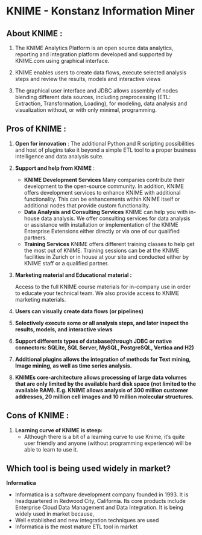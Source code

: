 # KNIME -  Konstanz Information Miner

## About KNIME :
         
   1) The KNIME Analytics Platform is an open source data analytics, reporting and integration platform developed and supported          by KNIME.com using graphical interface.

   2) KNIME enables users to create data flows, execute selected analysis steps and review the results, models and interactive   views
   
   3) The graphical user interface and JDBC allows assembly of nodes blending different data sources, including preprocessing (ETL: Extraction, Transformation, Loading), for modeling, data analysis and visualization without, or with only minimal, programming.

## Pros of KNIME :
              
1) **Open for innovation**     : 
     The additional Python and R scripting possibilities and host of plugins take it beyond a simple ETL tool to a proper       business intelligence and data analysis suite. 

    
2) **Support and help from KNIME** :
   - **KNIME Development Services**
      Many companies contribute their development to the open-source community. In addition, KNIME offers development services to enhance KNIME with additional functionality. This can be enhancements within KNIME itself or additional nodes that provide custom functionality. 
   - **Data Analysis and Consulting Services**
      KNIME can help you with in-house data analysis. We offer consulting services for data analysis or assistance with installation or implementation of the KNIME Enterprise Extensions either directly or via one of our qualified partners.
   - **Training Services**
      KNIME offers different training classes to help get the most out of KNIME. Training sessions can be at the KNIME facilities in Zurich or in house at your site and conducted either by KNIME staff or a qualified partner.

   
3) **Marketing material and Educational material :**  

      Access to the full KNIME course materials for in-company use in order to educate your technical team. We also provide access to KNIME marketing materials.

4) **Users can visually create data flows (or pipelines)**

5) **Selectively execute some or all analysis steps, and later inspect the results, models, and interactive views**

6) **Support differents types of database(through JDBC or native connectors: SQLite, SQL Server, MySQL, PostgreSQL, Vertica and H2)**

7) **Additional plugins allows the integration of methods for Text mining, Image mining, as well as time series analysis.**

8) **KNIMEs core-architecture allows processing of large data volumes that are only limited by the available hard disk space (not limited to the available RAM). E.g. KNIME allows analysis of 300 million customer addresses, 20 million cell images and 10 million molecular structures.**
    

## Cons of KNIME :

1) **Learning curve of KNIME is steep:**
   - Although there is a bit of a learning curve to use Knime, it’s quite user friendly and anyone (without programming experience) will be able to learn to use it.

## Which tool is being used widely in market?
**Informatica**
  - Informatica is a software development company founded in 1993. It is headquartered in Redwood City, California. Its core products include Enterprise Cloud Data Management and Data Integration. It is being widely used in market because,
   - Well established and new integration techniques are used
   - Informatica is the most mature ETL tool in market







